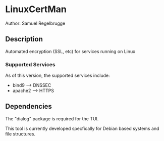 # LinuxCertMan
Author: Samuel Regelbrugge

## Description

Automated encryption (SSL, etc) for services running on Linux

### Supported Services

As of this version, the supported services include:

* bind9 --> DNSSEC
* apache2 --> HTTPS

## Dependencies

The "dialog" package is required for the TUI. 

This tool is currently developed specfically for Debian based systems and file structures.
